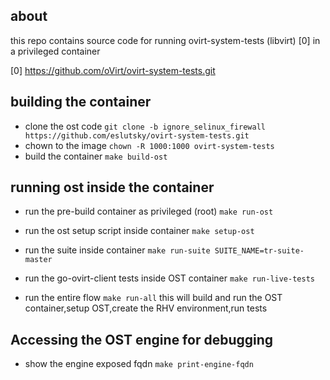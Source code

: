 ## about
this repo contains  source code for running ovirt-system-tests (libvirt) [0] in a privileged container

[0] https://github.com/oVirt/ovirt-system-tests.git

## building the container
- clone the ost code `git clone -b ignore_selinux_firewall https://github.com/eslutsky/ovirt-system-tests.git` 
- chown to the image `chown -R 1000:1000 ovirt-system-tests`
- build the container `make build-ost`
## running ost inside the container
- run the  pre-build container as privileged (root)  `make run-ost`

- run the ost setup script inside container `make setup-ost`

- run the suite inside container `make run-suite SUITE_NAME=tr-suite-master`

- run the go-ovirt-client tests inside OST container `make run-live-tests`

- run the entire flow `make run-all`
    this will build and run the OST container,setup OST,create the RHV environment,run tests

## Accessing the OST engine for debugging 

- show the engine exposed fqdn `make print-engine-fqdn`



